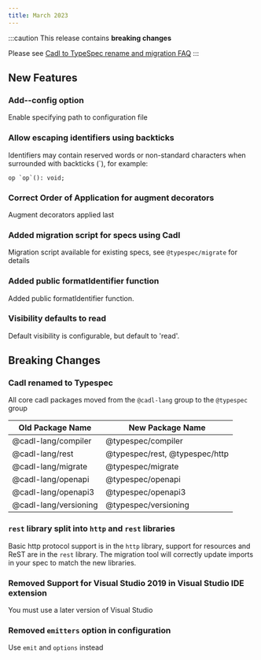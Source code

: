 ```yaml
---
title: March 2023
---
```


:::caution
This release contains **breaking changes**

Please see [Cadl to TypeSpec rename and migration FAQ](./cadl-typespec-migration.md)
:::

## New Features

### Add--config option

Enable specifying path to configuration file

### Allow escaping identifiers using backticks

Identifiers may contain reserved words or non-standard characters when surrounded with backticks (`), for example:

```typespec
op `op`(): void;
```

### Correct Order of Application for augment decorators

Augment decorators applied last

### Added migration script for specs using Cadl

Migration script available for existing specs, see `@typespec/migrate` for details

### Added public formatIdentifier function

Added public formatIdentifier function.

### Visibility defaults to read

Default visibility is configurable, but default to 'read'.

## Breaking Changes

### Cadl renamed to Typespec

All core cadl packages moved from the `@cadl-lang` group to the `@typespec` group

| Old Package Name      | New Package Name               |
| --------------------- | ------------------------------ |
| @cadl-lang/compiler   | @typespec/compiler             |
| @cadl-lang/rest       | @typespec/rest, @typespec/http |
| @cadl-lang/migrate    | @typespec/migrate              |
| @cadl-lang/openapi    | @typespec/openapi              |
| @cadl-lang/openapi3   | @typespec/openapi3             |
| @cadl-lang/versioning | @typespec/versioning           |

### `rest` library split into `http` and `rest` libraries

Basic http protocol support is in the `http` library, support for resources and ReST are in the `rest` library. The migration tool will correctly update imports in your spec to match the new
libraries.

### Removed Support for Visual Studio 2019 in Visual Studio IDE extension

You must use a later version of Visual Studio

### Removed `emitters` option in configuration

Use `emit` and `options` instead
